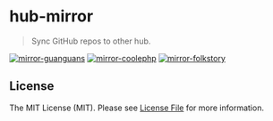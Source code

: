 # hub-mirror

> Sync GitHub repos to other hub.

[![mirror-guanguans](https://github.com/guanguans/hub-mirror/actions/workflows/mirror-guanguans.yml/badge.svg)](https://github.com/guanguans/hub-mirror/actions/workflows/mirror-guanguans.yml)
[![mirror-coolephp](https://github.com/guanguans/hub-mirror/actions/workflows/mirror-coolephp.yml/badge.svg)](https://github.com/guanguans/hub-mirror/actions/workflows/mirror-coolephp.yml)
[![mirror-folkstory](https://github.com/guanguans/hub-mirror/actions/workflows/mirror-folkstory.yml/badge.svg)](https://github.com/guanguans/hub-mirror/actions/workflows/mirror-folkstory.yml)

## License

The MIT License (MIT). Please see [License File](LICENSE) for more information.
